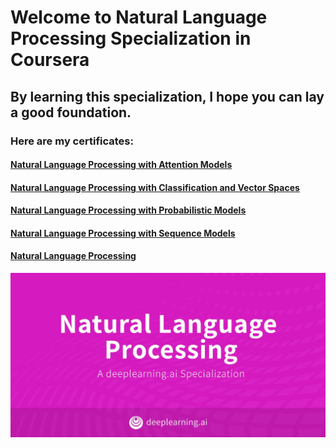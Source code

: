 # Welcome to Natural Language Processing Specialization in Coursera

## By learning this specialization, I hope you can lay a good foundation.

### Here are my certificates:

#### [Natural Language Processing with Attention Models](https://coursera.org/share/8af6f10d462f9e0c387b65c57ac87d69)
#### [Natural Language Processing with Classification and Vector Spaces](https://coursera.org/share/f715dbf6218c1021e70a30fc6b0b7ab0)
#### [Natural Language Processing with Probabilistic Models](https://coursera.org/share/0e19c48bacb6b6c55d42013aff801808)
#### [Natural Language Processing with Sequence Models](https://coursera.org/share/6f78a39814a09349a035d79b0833c97b)
#### [Natural Language Processing](https://coursera.org/share/e9eb50f31019992c3873a52818aa289e)

![NLP](https://github.com/ThreeSR/Coursera/blob/main/Natural%20Language%20Processing%20Specialization%20in%20Coursera/NLP.jpg?raw=true)
